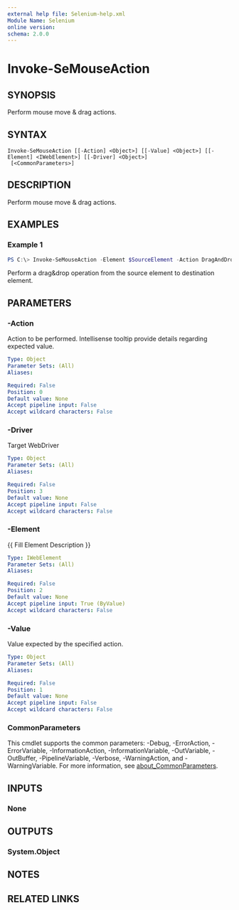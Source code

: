 ```yaml
---
external help file: Selenium-help.xml
Module Name: Selenium
online version:
schema: 2.0.0
---
```


# Invoke-SeMouseAction

## SYNOPSIS
Perform mouse move & drag actions.

## SYNTAX

```
Invoke-SeMouseAction [[-Action] <Object>] [[-Value] <Object>] [[-Element] <IWebElement>] [[-Driver] <Object>]
 [<CommonParameters>]
```

## DESCRIPTION
Perform mouse move & drag actions.

## EXAMPLES

### Example 1
```powershell
PS C:\> Invoke-SeMouseAction -Element $SourceElement -Action DragAndDrop -Value $DestinationElement
```

Perform a drag&drop operation from the source element to destination element.

## PARAMETERS

### -Action
Action to be performed. Intellisense tooltip provide details regarding expected value.

```yaml
Type: Object
Parameter Sets: (All)
Aliases:

Required: False
Position: 0
Default value: None
Accept pipeline input: False
Accept wildcard characters: False
```

### -Driver
Target WebDriver

```yaml
Type: Object
Parameter Sets: (All)
Aliases:

Required: False
Position: 3
Default value: None
Accept pipeline input: False
Accept wildcard characters: False
```

### -Element
{{ Fill Element Description }}

```yaml
Type: IWebElement
Parameter Sets: (All)
Aliases:

Required: False
Position: 2
Default value: None
Accept pipeline input: True (ByValue)
Accept wildcard characters: False
```

### -Value
Value expected by the specified action.

```yaml
Type: Object
Parameter Sets: (All)
Aliases:

Required: False
Position: 1
Default value: None
Accept pipeline input: False
Accept wildcard characters: False
```

### CommonParameters
This cmdlet supports the common parameters: -Debug, -ErrorAction, -ErrorVariable, -InformationAction, -InformationVariable, -OutVariable, -OutBuffer, -PipelineVariable, -Verbose, -WarningAction, and -WarningVariable. For more information, see [about_CommonParameters](http://go.microsoft.com/fwlink/?LinkID=113216).

## INPUTS

### None

## OUTPUTS

### System.Object
## NOTES

## RELATED LINKS
